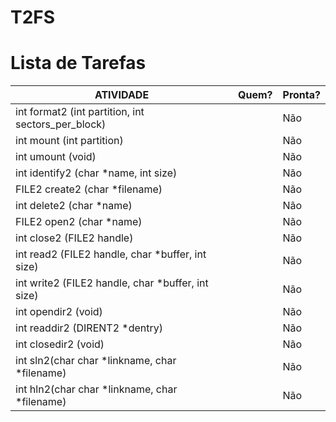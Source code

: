 # T2FS #

# Lista de Tarefas #

| ATIVIDADE                                          | Quem?      | Pronta? |
| -------------------------------------------------- | ---------- | ------- |
| int format2 (int partition, int sectors_per_block) | | Não|
| int mount (int partition) | | Não |
| int umount (void) | | Não |
| int identify2 (char *name, int size) | | Não |
| FILE2 create2 (char *filename) | | Não |
| int delete2 (char *name) | | Não |
| FILE2 open2 (char *name) | | Não |
| int close2 (FILE2 handle) | | Não |
| int read2 (FILE2 handle, char *buffer, int size) | | Não |
| int write2 (FILE2 handle, char *buffer, int size) | | Não |
| int opendir2 (void) | | Não |
| int readdir2 (DIRENT2 *dentry) | | Não |
| int closedir2 (void) | | Não |
| int sln2(char char *linkname, char *filename) | | Não |
| int hln2(char char *linkname, char *filename) | | Não |
